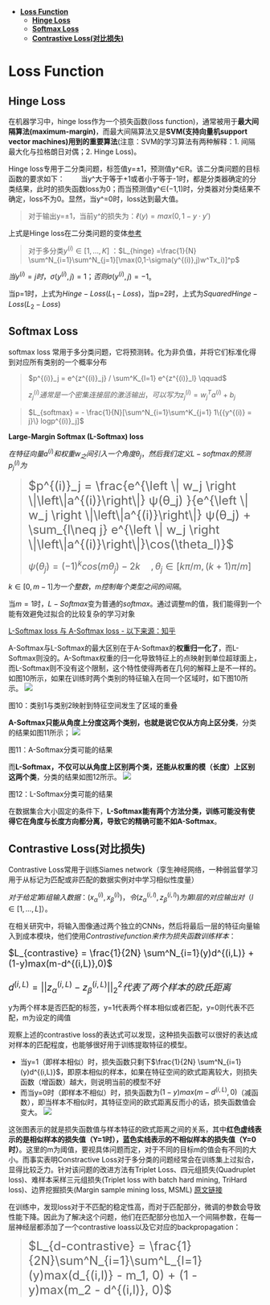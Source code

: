 <!-- TOC -->

- [**Loss Function**](#loss-function)
  - [**Hinge Loss**](#hinge-loss)
  - [**Softmax Loss**](#softmax-loss)
  - [**Contrastive Loss(对比损失)**](#contrastive-loss%e5%af%b9%e6%af%94%e6%8d%9f%e5%a4%b1)

<!-- /TOC -->
# **Loss Function**
## **Hinge Loss**
在机器学习中，hinge loss作为一个损失函数(loss function)，通常被用于**最大间隔算法(maximum-margin)**，而最大间隔算法又是**SVM(支持向量机support vector machines)用到的重要算法**(注意：SVM的学习算法有两种解释：1. 间隔最大化与拉格朗日对偶；2. Hinge Loss)。

Hinge loss专用于二分类问题，标签值y=±1，预测值y^∈R。该二分类问题的目标函数的要求如下：
  当y^大于等于+1或者小于等于-1时，都是分类器确定的分类结果，此时的损失函数loss为0；而当预测值y^∈(−1,1)时，分类器对分类结果不确定，loss不为0。显然，当y^=0时，loss达到最大值。

> 对于输出y=±1，当前y^的损失为：$ℓ(y)=max(0,1−y⋅y')$

上式是Hinge loss在二分类问题的变体[参考](https://blog.csdn.net/hustqb/article/details/78347713)

> 对于多分类$y^{(i)}\in [1,...,K]$ ：$L_{hinge} =\frac{1}{N} \sum^N_{i=1}\sum^N_{j=1}[\max(0,1-\sigma(y^{(i)},j)w^Tx_i)]^p$

$当y^{(i)}=j时，\sigma(y^{(i)},j)=1；否则\sigma(y^{(i)},j)=-1$。

当p=1时，上式为$Hinge-Loss(L_1 - Loss)$，当p=2时，上式为$Squared Hinge-Loss(L_2 - Loss)$

## **Softmax Loss**
softmax loss 常用于多分类问题，它将预测转。化为非负值，并将它们标准化得到对应所有类别的一个概率分布
> $p^{(i)}_j = e^{z^{(i)}_j} / \sum^K_{l=1} e^{z^{(i)}_l} \qquad$
> 
> $z^{(i)}_j通常是一个密集连接层的激活输出，可以写为z^{(i)}_j=w^T_ja^{(i)}+b_j$

> $L_{softmax} = - \frac{1}{N}[\sum^N_{i=1}\sum^K_{j=1} 1\{{y^{(i)} = j}\} logp^{(i)}_j]$

**Large-Margin Softmax (L-Softmax) loss**

$在特征向量a^{(i)}和权重w_之间引入一个角度\theta_j，然后我们定义L-softmax的预测p^{(i)}_j为$
><font size=5px >$p^{(i)}_j = \frac{e^{\left \| w_j \right \|\left\|a^{(i)}\right\|} ψ(θ_j) }{e^{\left \| w_j \right \|\left\|a^{(i)}\right\|} ψ(θ_j) +  \sum_{l\neq j} e^{\left \| w_j \right \|\left\|a^{(i)}\right\|}\cos(\theta_l)}$ </font>
>
> <font size=4px>$ψ(θ_j ) = (-1)^k cos(mθ_j ) - 2k\quad, θ_j ∈ [kπ/m,(k + 1)π/m]$</font>

$k \in [0,m-1]为一个整数，m控制每个类型之间的间隔。$

当$m=1$时，$L-Softmax$变为普通的$softmax$。通过调整m的值，我们能得到一个能有效避免过拟合的比较复杂的学习对象


[L-Softmax loss 与 A-Softmax loss - 以下来源：知乎](https://www.zhihu.com/question/63247332/answer/222347446)

A-Softmax与L-Softmax的最大区别在于A-Softmax的**权重归一化了**，而L-Softmax则没的。A-Softmax权重的归一化导致特征上的点映射到单位超球面上，而L-Softmax则不没有这个限制，这个特性使得两者在几何的解释上是不一样的。如图10所示，如果在训练时两个类别的特征输入在同一个区域时，如下图10所示。
![](https://pic2.zhimg.com/80/v2-a18d007d08f8cbd1ea7101a93aaeecae_hd.jpg)

图10：类别1与类别2映射到特征空间发生了区域的重叠

**A-Softmax只能从角度上分度这两个类别，也就是说它仅从方向上区分类**，分类的结果如图11所示；
![](https://pic4.zhimg.com/80/v2-43a87da5cc057414733ea5d120ab831a_hd.jpg)

图11：A-Softmax分类可能的结果

而**L-Softmax，不仅可以从角度上区别两个类，还能从权重的模（长度）上区别这两个类**，分类的结果如图12所示。
![](https://pic1.zhimg.com/80/v2-f583a7f8f705a35a7fd731f8e6559926_hd.jpg)

图12：L-Softmax分类可能的结果

在数据集合大小固定的条件下，**L-Softmax能有两个方法分类，训练可能没有使得它在角度与长度方向都分离，导致它的精确可能不如A-Softmax**。

## **Contrastive Loss(对比损失)**

Contrastive Loss常用于训练Siames network（孪生神经网络，一种弱监督学习用于从标记为匹配或非匹配的数据实例对中学习相似性度量）

$对于给定第i组输入数据： (x^{(i)}_\alpha,x^{(i)}_\beta)，令(z^{(i,l)}_\alpha,z^{(i,l)}_\beta)为第l层的对应输出对 （l\in [1,...,L]）。$

在相关研究中，将输入图像通过两个独立的CNNs，然后将最后一层的特征向量输入到成本模块，他们使用$Contrastive function来作为损失函数训练样本：$

<font size=4px>$L_{contrastive} = \frac{1}{2N} \sum^N_{i=1}(y)d^{(i,L)} + (1-y)max(m-d^{(i,L)},0)$
<br>
<br>
$d^{(i,L)} = ||z^{(i,L)}_α - z^{(i,L)}_β ||^2_2 代表了两个样本的欧氏距离$
<br>
</font>

y为两个样本是否匹配的标签，y=1代表两个样本相似或者匹配，y=0则代表不匹配，m为设定的阈值

观察上述的contrastive loss的表达式可以发现，这种损失函数可以很好的表达成对样本的匹配程度，也能够很好用于训练提取特征的模型。
- 当y=1（即样本相似）时，损失函数只剩下$\frac{1}{2N} \sum^N_{i=1}(y)d^{(i,L)}$，即原本相似的样本，如果在特征空间的欧式距离较大，则损失函数（增函数）越大，则说明当前的模型不好
- 而当y=0时（即样本不相似）时，损失函数为$(1-y)max(m-d^{(i,L)},0)$（减函数），即当样本不相似时，其特征空间的欧式距离反而小的话，损失函数值会变大。
![](https://img-blog.csdn.net/20161113163224993)

这张图表示的就是损失函数值与样本特征的欧式距离之间的关系，其中**红色虚线表示的是相似样本的损失值（Y=1时），蓝色实线表示的不相似样本的损失值（Y=0时）**。这里的m为阈值，要视具体问题而定，对于不同的目标m的值会有不同的大小。而事实表明Constractive Loss对于多分类的问题经常会在训练集上过拟合，显得比较乏力。针对该问题的改进方法有Triplet Loss、四元组损失(Quadruplet loss)、难样本采样三元组损失(Triplet loss with batch hard mining, TriHard loss)、边界挖掘损失(Margin sample mining loss, MSML)
[原文链接](https://blog.csdn.net/qq_37053885/article/details/79325892)

在训练中，发现loss对于不匹配的稳定性高，而对于匹配部分，微调的参数会导致性能下降。因此为了解决这个问题，他们在匹配部分也加入一个间隔参数，在每一层神经层都添加了一个contrastive loass以及它对应的backpropagation：
><font size=5px>$L_{d-contrastive} = \frac{1}{2N}\sum^N_{i=1}\sum^L_{l=1}(y)max(d_{(i,l)} - m_1, 0) + (1 - y)max(m_2 - d^{(i,l)}, 0)$</font>